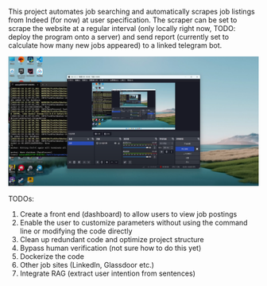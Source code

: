 This project automates job searching and automatically scrapes job listings from Indeed (for now) at user specification. The scraper can be set to scrape the website at a regular interval (only locally right now, TODO: deploy the program onto a server) and send report (currently set to calculate how many new jobs appeared) to a linked telegram bot.

[![Youtube Demo](readme-image1.png)]([https://www.youtube.com/watch?v=qajPHZKbfck](https://www.youtube.com/watch?v=9vKHdG9doUk))

TODOs:
1. Create a front end (dashboard) to allow users to view job postings
2. Enable the user to customize parameters without using the command line or modifying the code directly
3. Clean up redundant code and optimize project structure
4. Bypass human verification (not sure how to do this yet)
5. Dockerize the code
6. Other job sites (LinkedIn, Glassdoor etc.)
7. Integrate RAG (extract user intention from sentences)
